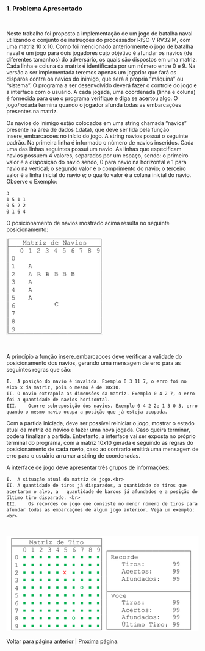 ### 1. Problema Apresentado 
<br>

<p>Neste trabalho foi proposto a implementação de um jogo de batalha naval utilizando o conjunto de instruções do processador RISC-V RV32IM, com uma matriz 10 x 10.  Como foi mencionado anteriormente o jogo de batalha naval é um jogo para dois jogadores cujo objetivo é afundar os navios (de diferentes tamanhos) do adversário, os quais são dispostos em uma matriz. Cada linha e coluna da matriz é identificada por um número entre 0 e 9.  Na versão a ser implementada teremos apenas um jogador que fará os disparos contra os navios do inimigo, que será a própria “máquina” ou “sistema”. O programa a ser desenvolvido deverá fazer o controle do jogo e a interface com o usuário.
A cada jogada, uma coordenada (linha e coluna) é fornecida para que o programa verifique e diga se acertou algo. O jogo/rodada termina quando o jogador afunda todas as embarcações presentes na matriz.</p>
<p>Os navios do inimigo estão colocados em uma string chamada “navios” presente na área de dados (.data), que deve ser lida pela função insere_embarcacoes no início do jogo. A string navios possui o seguinte padrão. Na primeira linha é informado o número de navios inseridos. Cada uma das linhas seguintes possui um navio. As linhas que especificam navios possuem 4 valores, separados por um espaço, sendo: o primeiro valor é a disposição do navio sendo, 0 para navio na horizontal e 1 para navio na vertical; o segundo valor é o comprimento do navio; o terceiro valor é a linha inicial do navio e; o quarto valor é a coluna inicial do navio. Observe o Exemplo:</p>

```
3
1 5 1 1
0 5 2 2
0 1 6 4
```
<p>O posicionamento de navios mostrado acima resulta no seguinte posicionamento:</p>

![matriz navios](img/matriz_navios.png)

<br>

<p>
A princípio a função insere_embarcacoes deve verificar a validade do posicionamento dos navios, gerando uma mensagem de erro para as seguintes regras que são:
</p>

```
I.	A posição do navio é invalida. Exemplo 0 3 11 7, o erro foi no eixo x da matriz, pois o mesmo é de 10x10.
II.	O navio extrapola as dimensões da matriz. Exemplo 0 4 2 7, o erro foi a quantidade de navios horizontal. 
III.	Ocorre sobreposição dos navios. Exemplo 0 4 2 2e 1 3 0 3, erro quando o mesmo navio ocupa a posição que já esteja ocupada.
```
<p>
Com a partida iniciada, deve ser possível reiniciar o jogo, mostrar o estado atual da matriz de navios e fazer uma nova jogada. Caso queira terminar, poderá finalizar a partida. Entretanto, a interface vai ser exposta no próprio terminal do programa, com a matriz 10x10 gerada e seguindo as regras do posicionamento de cada navio, caso ao contrario emitirá uma mensagem de erro para o usuário arrumar a string de coordenadas.
</p>

<p>
A interface de jogo deve apresentar três grupos de informações: 
</p>

```
I.	A situação atual da matriz de jogo.<br>
II.	A quantidade de tiros já disparados, a quantidade de tiros que acertaram o alvo, a   quantidade de barcos já afundados e a posição do último tiro disparado. <br>
III.	Os recordes do jogo que consiste no menor número de tiros para afundar todas as embarcações de algum jogo anterior. Veja um exemplo:<br>
```
<br>

![Painel tiros](img/painel_de_tiros.png)


Voltar para página [anterior](../README.md)   |   [Proxima](solucao.md) página. 